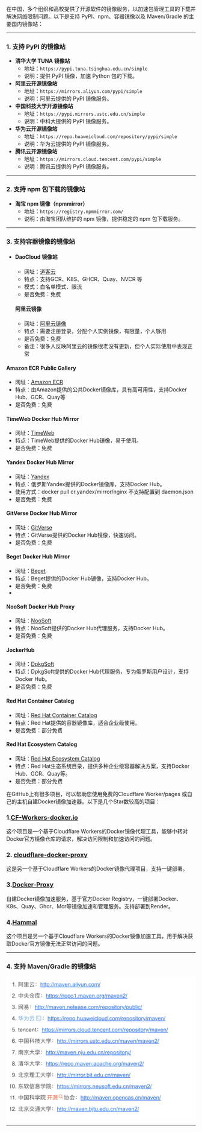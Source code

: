 





在中国，多个组织和高校提供了开源软件的镜像服务，以加速包管理工具的下载并解决网络限制问题。以下是支持 PyPI、npm、容器镜像以及 Maven/Gradle 的主要国内镜像站：

------

### **1. 支持 PyPI 的镜像站**

- **清华大学 TUNA 镜像站**
  - 地址：`https://pypi.tuna.tsinghua.edu.cn/simple`
  - 说明：提供 PyPI 镜像，加速 Python 包的下载。
- **阿里云开源镜像站**
  - 地址：`https://mirrors.aliyun.com/pypi/simple`
  - 说明：阿里云提供的 PyPI 镜像服务。
- **中国科技大学开源镜像站**
  - 地址：`https://pypi.mirrors.ustc.edu.cn/simple`
  - 说明：中科大提供的 PyPI 镜像服务。
- **华为云开源镜像站**
  - 地址：`https://repo.huaweicloud.com/repository/pypi/simple`
  - 说明：华为云提供的 PyPI 镜像服务。
- **腾讯云开源镜像站**
  - 地址：`https://mirrors.cloud.tencent.com/pypi/simple`
  - 说明：腾讯云提供的 PyPI 镜像服务。

------

### **2. 支持 npm 包下载的镜像站**

- **淘宝 npm 镜像（npmmirror）**
  - 地址：`https://registry.npmmirror.com/`
  - 说明：由淘宝团队维护的 npm 镜像，提供稳定的 npm 包下载服务。

------

### **3. 支持容器镜像的镜像站**

- #### DaoCloud 镜像站

  - 网址：[道客云](https://link.juejin.cn?target=https%3A%2F%2Fdocker.m.daocloud.io)
  - 特点：支持GCR、K8S、GHCR、Quay、NVCR 等
  - 模式：白名单模式、限流
  - 是否免费：免费

  #### 阿里云镜像

  - 网址：[阿里云镜像](https://link.juejin.cn?target=https%3A%2F%2Fcr.console.aliyun.com%2F)
  - 特点：需要注册登录，分配个人实例镜像，有限量，个人够用
  - 是否免费：免费
  - 备注：很多人反映阿里云的镜像很老没有更新，但个人实际使用中表现正常

  

#### Amazon ECR Public Gallery

- 网址：[Amazon ECR](https://link.juejin.cn?target=https%3A%2F%2Fpublic.ecr.aws)
- 特点：由Amazon提供的公共Docker镜像库，具有高可用性，支持Docker Hub、GCR、Quay等
- 是否免费：免费

#### TimeWeb Docker Hub Mirror

- 网址：[TimeWeb ](https://link.juejin.cn?target=https%3A%2F%2Fdockerhub.timeweb.cloud%2F)
- 特点：TimeWeb提供的Docker Hub镜像，易于使用。
- 是否免费：免费

#### Yandex Docker Hub Mirror

- 网址：[Yandex ](https://link.juejin.cn?target=https%3A%2F%2Fcr.yandex%2Fmirror)
- 特点：俄罗斯Yandex提供的Docker镜像库，支持Docker Hub。
- 使用方式：docker pull cr.yandex/mirror/nginx 不支持配置到 daemon.json
- 是否免费：免费

#### GitVerse Docker Hub Mirror

- 网址：[GitVerse](https://link.juejin.cn?target=https%3A%2F%2Fdh-mirror.gitverse.ru)
- 特点：GitVerse提供的Docker Hub镜像，快速访问。
- 是否免费：免费

#### Beget Docker Hub Mirror

- 网址：[Beget](https://link.juejin.cn?target=https%3A%2F%2Fdockerhub1.beget.com)
- 特点：Beget提供的Docker Hub镜像，支持Docker Hub。
- 是否免费：免费
- 

#### NooSoft Docker Hub Proxy

- 网址：[NooSoft](https://link.juejin.cn?target=https%3A%2F%2Fnoohub.ru)
- 特点：NooSoft提供的Docker Hub代理服务，支持Docker Hub。
- 是否免费：免费

#### JockerHub

- 网址：[DpkgSoft](https://link.juejin.cn?target=https%3A%2F%2Fjockerhub.com)
- 特点：DpkgSoft提供的Docker Hub代理服务，专为俄罗斯用户设计，支持Docker Hub。
- 是否免费：免费

#### Red Hat Container Catalog

- 网址：[Red Hat Container Catalog](https://link.juejin.cn?target=https%3A%2F%2Fregistry.access.redhat.com)
- 特点：Red Hat提供的容器镜像库，适合企业级使用。
- 是否免费：部分免费

#### Red Hat Ecosystem Catalog

- 网址：[Red Hat Ecosystem Catalog](https://link.juejin.cn?target=https%3A%2F%2Fregistry.redhat.io)
- 特点：Red Hat生态系统目录，提供多种企业级容器解决方案，支持Docker Hub、GCR、Quay等。
- 是否免费：部分免费



在GitHub上有很多项目，可以帮助您使用免费的Cloudflare Worker/pages 或自己的主机自建Docker镜像加速器。以下是几个Star数较高的项目：

### 1.[CF-Workers-docker.io](https://link.juejin.cn?target=https%3A%2F%2Fgithub.com%2Fcmliu%2FCF-Workers-docker.io)

这个项目是一个基于Cloudflare Workers的Docker镜像代理工具，能够中转对Docker官方镜像仓库的请求，解决访问限制和加速访问的问题。

### 2. [cloudflare-docker-proxy](https://link.juejin.cn?target=https%3A%2F%2Fgithub.com%2Fciiiii%2Fcloudflare-docker-proxy)

这是另一个基于Cloudflare Workers的Docker镜像代理项目，支持一键部署。

### 3.[Docker-Proxy](https://link.juejin.cn?target=https%3A%2F%2Fgithub.com%2Fdqzboy%2FDocker-Proxy)

自建Docker镜像加速服务，基于官方Docker Registry，一键部署Docker、K8s、Quay、Ghcr、Mcr等镜像加速和管理服务。支持部署到Render。

### 4.[Hammal](https://link.juejin.cn?target=https%3A%2F%2Fgithub.com%2FImSingee%2Fhammal%3Ftab%3Dreadme-ov-file)

这个项目是另一个基于Cloudflare Workers的Docker镜像加速工具，用于解决获取Docker官方镜像无法正常访问的问题。



------

### **4. 支持 Maven/Gradle 的镜像站**

![image-20241129103052571](./MirrorSite_Known/image-20241129103052571.png)

------


